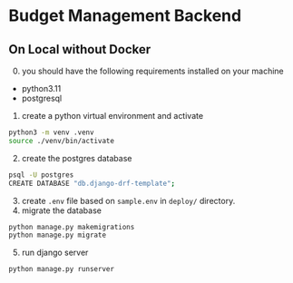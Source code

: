 # Budget Management Backend

## On Local without Docker

0. you should have the following requirements installed on your machine
- python3.11
- postgresql

1. create a python virtual environment and activate
```bash
python3 -m venv .venv
source ./venv/bin/activate
```
2. create the postgres database
```bash
psql -U postgres
CREATE DATABASE "db.django-drf-template";
``` 
3. create `.env` file based on `sample.env` in `deploy/` directory.
4. migrate the database
```bash
python manage.py makemigrations
python manage.py migrate
```
5. run django server
```bash
python manage.py runserver
```